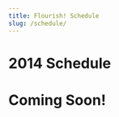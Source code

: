 ```yaml
---
title: Flourish! Schedule
slug: /schedule/
---
```

<h1 class="title">2014 Schedule</h1>
<h1 class="title">Coming Soon!</h1>
